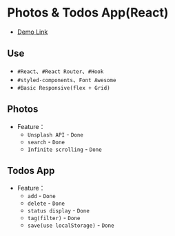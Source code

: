 # Photos & Todos App(React)

- [Demo Link](https://react-todos-demo.netlify.app/)

## Use

- `#React`、`#React Router`、`#Hook`
- `#styled-components`、`Font Awesome`
- `#Basic Responsive(flex + Grid)`

## Photos

- Feature：
  - `Unsplash API` - `Done`
  - `search` - `Done`
  - `Infinite scrolling` - `Done`

## Todos App

- Feature：
  - `add` - `Done`
  - `delete` - `Done`
  - `status display` - `Done`
  - `tag(filter)` - `Done`
  - `save(use localStorage)` - `Done`
